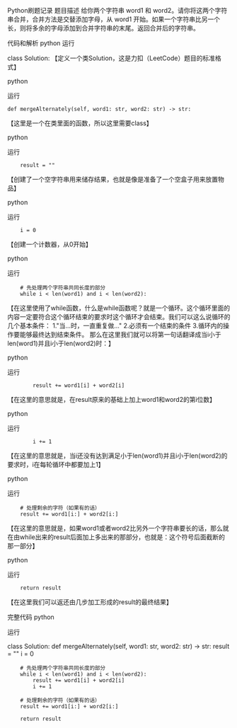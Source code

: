 Python刷题记录
题目描述
给你两个字符串 word1 和 word2。请你将这两个字符串合并，合并方法是交替添加字母，从 word1 开始。如果一个字符串比另一个长，则将多余的字母添加到合并字符串的末尾。返回合并后的字符串。

代码和解析
python
运行




class Solution:
【定义一个类Solution，这是力扣（LeetCode）题目的标准格式】

python

运行


    def mergeAlternately(self, word1: str, word2: str) -> str:
【这里是一个在类里面的函数，所以这里需要class】

python

运行


        result = ""
【创建了一个空字符串用来储存结果，也就是像是准备了一个空盒子用来放置物品】

python

运行


        i = 0
【创建一个计数器，从0开始】

python

运行


        # 先处理两个字符串共同长度的部分
        while i < len(word1) and i < len(word2):
【在这里使用了while函数，什么是while函数呢？就是一个循环。这个循环里面的内容一定要符合这个循环结束的要求时这个循环才会结束。我们可以这么说循环的几个基本条件：
1."当...时，一直重复做..."
2.必须有一个结束的条件
3.循环内的操作要能够最终达到结束条件。
那么在这里我们就可以将第一句话翻译成当i小于len(word1)并且i小于len(word2)时：】

python

运行


            result += word1[i] + word2[i]
【在这里的意思就是，在result原来的基础上加上word1和word2的第i位数】

python

运行


            i += 1
【在这里的意思就是，当i还没有达到满足小于len(word1)并且i小于len(word2)的要求时，i在每轮循环中都要加上1】

python

运行


        # 处理剩余的字符（如果有的话）
        result += word1[i:] + word2[i:]
【在这里的意思就是，如果word1或者word2比另外一个字符串要长的话，那么就在由while出来的result后面加上多出来的那部分，也就是：这个符号后面截断的那一部分】

python

运行


        return result
【在这里我们可以返还由几步加工形成的result的最终结果】

完整代码
python

运行


class Solution:
    def mergeAlternately(self, word1: str, word2: str) -> str:
        result = ""
        i = 0
        
        # 先处理两个字符串共同长度的部分
        while i < len(word1) and i < len(word2):
            result += word1[i] + word2[i]
            i += 1
            
        # 处理剩余的字符（如果有的话）
        result += word1[i:] + word2[i:]
        
        return result
